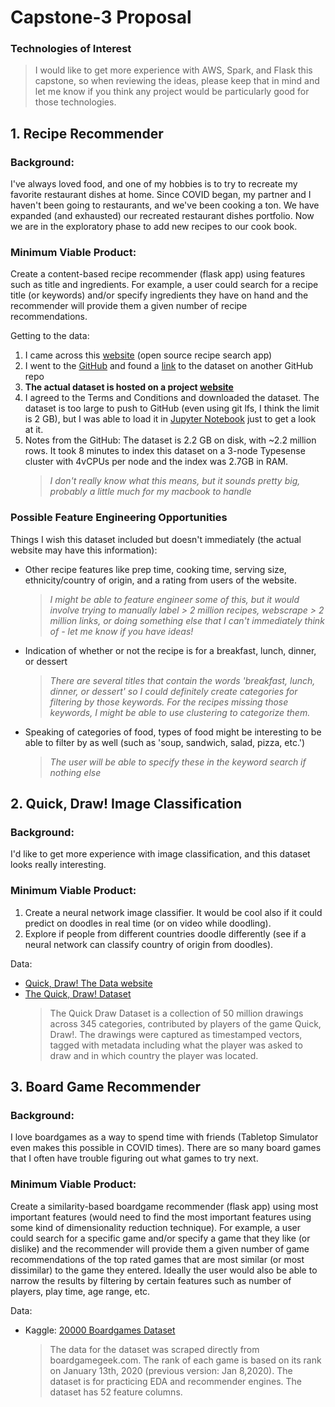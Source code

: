 # Capstone-3 Proposal

### Technologies of Interest
> I would like to get more experience with AWS, Spark, and Flask this capstone, so when reviewing the ideas, please keep that in mind and let me know if you think any project would be particularly good for those technologies.

## 1. Recipe Recommender

### Background: 
I've always loved food, and one of my hobbies is to try to recreate my favorite restaurant dishes at home. Since COVID began, my partner and I haven't been going to restaurants, and we've been cooking a ton. We have expanded (and exhausted) our recreated restaurant dishes portfolio. Now we are in the exploratory phase to add new recipes to our cook book.

### Minimum Viable Product:
Create a content-based recipe recommender (flask app) using features such as title and ingredients. For example, a user could search for a recipe title (or keywords) and/or specify ingredients they have on hand and the recommender will provide them a given number of recipe recommendations.

Getting to the data:
1. I came across this [website](https://recipe-search.typesense.org/) (open source recipe search app) 
2. I went to the [GitHub](https://github.com/typesense/showcase-recipe-search) and found a [link](https://github.com/Glorf/recipenlg) to the dataset on another GitHub repo
3. **The actual dataset is hosted on a project [website](https://recipenlg.cs.put.poznan.pl/)**
4. I agreed to the Terms and Conditions and downloaded the dataset. The dataset is too large to push to GitHub (even using git lfs, I think the limit is 2 GB), but I was able to load it in [Jupyter Notebook](https://github.com/coxem14/Capstone-3/blob/main/capstone_3.ipynb) just to get a look at it.
5. Notes from the GitHub: The dataset is 2.2 GB on disk, with ~2.2 million rows. It took 8 minutes to index this dataset on a 3-node Typesense cluster with 4vCPUs per node and the index was 2.7GB in RAM.
    > *I don't really know what this means, but it sounds pretty big, probably a little much for my macbook to handle*

### Possible Feature Engineering Opportunities
Things I wish this dataset included but doesn't immediately (the actual website may have this information):
* Other recipe features like prep time, cooking time, serving size, ethnicity/country of origin, and a rating from users of the website.
  > *I might be able to feature engineer some of this, but it would involve trying to manually label > 2 million recipes, webscrape > 2 million links, or doing something else that I can't immediately think of - let me know if you have ideas!*
* Indication of whether or not the recipe is for a breakfast, lunch, dinner, or dessert
  > *There are several titles that contain the words 'breakfast, lunch, dinner, or dessert' so I could definitely create categories for filtering by those keywords. For the recipes missing those keywords, I might be able to use clustering to categorize them.*
* Speaking of categories of food, types of food might be interesting to be able to filter by as well (such as 'soup, sandwich, salad, pizza, etc.')
  > *The user will be able to specify these in the keyword search if nothing else*

## 2. Quick, Draw! Image Classification

### Background: 
I'd like to get more experience with image classification, and this dataset looks really interesting.

### Minimum Viable Product:
1. Create a neural network image classifier. It would be cool also if it could predict on doodles in real time (or on video while doodling). 
2. Explore if people from different countries doodle differently (see if a neural network can classify country of origin from doodles). 

Data:
* [Quick, Draw! The Data website](https://quickdraw.withgoogle.com/data)
* [The Quick, Draw! Dataset](https://github.com/googlecreativelab/quickdraw-dataset)
  > The Quick Draw Dataset is a collection of 50 million drawings across 345 categories, contributed by players of the game Quick, Draw!. The drawings were captured as timestamped vectors, tagged with metadata including what the player was asked to draw and in which country the player was located.

## 3. Board Game Recommender

### Background: 
I love boardgames as a way to spend time with friends (Tabletop Simulator even makes this possible in COVID times). There are so many board games that I often have trouble figuring out what games to try next.

### Minimum Viable Product:
Create a similarity-based boardgame recommender (flask app) using most important features (would need to find the most important features using some kind of dimensionality reduction technique). For example, a user could search for a specific game and/or specify a game that they like (or dislike) and the recommender will provide them a given number of game recommendations of the top rated games that are most similar (or most dissimilar) to the game they entered. Ideally the user would also be able to narrow the results by filtering by certain features such as number of players, play time, age range, etc.

Data:
* Kaggle: [20000 Boardgames Dataset](https://www.kaggle.com/extralime/20000-boardgames-dataset)
  > The data for the dataset was scraped directly from boardgamegeek.com. The rank of each game is based on its rank on January 13th, 2020 (previous version: Jan 8,2020). The dataset is for practicing EDA and recommender engines. The dataset has 52 feature columns.


